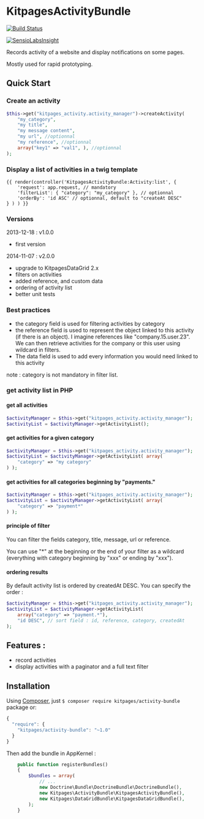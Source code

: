 KitpagesActivityBundle
======================

[![Build Status](https://travis-ci.org/kitpages/KitpagesActivityBundle.svg?branch=master)](https://travis-ci.org/kitpages/KitpagesActivityBundle)

[![SensioLabsInsight](https://insight.sensiolabs.com/projects/d63cc087-a033-428a-bdf9-9870bfbf4dd7/small.png)](https://insight.sensiolabs.com/projects/d63cc087-a033-428a-bdf9-9870bfbf4dd7)

Records activity of a website and display notifications on some pages.

Mostly used for rapid prototyping.

## Quick Start

### Create an activity

```php
$this->get("kitpages_activity.activity_manager")->createActivity(
    "my_category",
    "my title",
    "my message content",
    "my url", //optionnal
    "my reference", //optionnal
    array("key1" => "val1", ), //optionnal
);
```

### Display a list of activities in a twig template

```twig
{{ render(controller('KitpagesActivityBundle:Activity:list', {
    'request': app.request, // mandatory
    'filterList': { "category": "my_category" }, // optionnal
    'orderBy': 'id ASC' // optionnal, default to "createAt DESC"
} ) ) }}
```

### Versions

2013-12-18 : v1.0.0

* first version

2014-11-07 : v2.0.0

* upgrade to KitpagesDataGrid 2.x
* filters on activities
* added reference, and custom data
* ordering of activity list
* better unit tests

### Best practices

* the category field is used for filtering activities by category
* the reference field is used to represent the object linked to this activity (if there is an object). I imagine
references like "company.15.user.23". We can then retrieve activities for the company or this user using wildcard in
filters.
* The data field is used to add every information you would need linked to this activity

note : category is not mandatory in filter list.

### get activity list in PHP

#### get all activities

```php
$activityManager = $this->get("kitpages_activity.activity_manager");
$activityList = $activityManager->getActivityList();
```

#### get activities for a given category

```php
$activityManager = $this->get("kitpages_activity.activity_manager");
$activityList = $activityManager->getActivityList( array(
    "category" => "my category"
) );
```

#### get activities for all categories beginning by "payments."

```php
$activityManager = $this->get("kitpages_activity.activity_manager");
$activityList = $activityManager->getActivityList( array(
    "category" => "payment*"
) );
```

#### principle of filter

You can filter the fields category, title, message, url or reference.

You can use "*" at the beginning or the end of your filter as a wildcard (everything
with category beginning by "xxx" or ending by "xxx").

#### ordering results

By default activity list is ordered by createdAt DESC. You can specify the order :

```php
$activityManager = $this->get("kitpages_activity.activity_manager");
$activityList = $activityManager->getActivityList(
    array("category" => "payment.*"),
    "id DESC", // sort field : id, reference, category, createdAt
);
```

## Features :

* record activities
* display activities with a paginator and a full text filter

## Installation

Using [Composer](http://getcomposer.org/), just `$ composer require kitpages/activity-bundle` package or:

```javascript
{
  "require": {
    "kitpages/activity-bundle": "~1.0"
  }
}
```

Then add the bundle in AppKernel :

```php
    public function registerBundles()
    {
        $bundles = array(
            // ...
            new Doctrine\Bundle\DoctrineBundle\DoctrineBundle(),
            new Kitpages\ActivityBundle\KitpagesActivityBundle(),
            new Kitpages\DataGridBundle\KitpagesDataGridBundle(),
        );
    }
```
